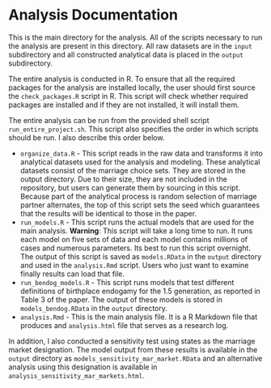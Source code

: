 # Analysis Documentation

This is the main directory for the analysis. All of the scripts necessary to run the analysis are present in this directory. All raw datasets are in the `input` subdirectory and all constructed analytical data is placed in the `output` subdirectory. 

The entire analysis is conducted in R. To ensure that all the required packages for the analysis are installed locally, the user should first source the `check_packages.R` script in R. This script will check whether required packages are installed and if they are not installed, it will install them.

The entire analysis can be run from the provided shell script `run_entire_project.sh`. This script also specifies the order in which scripts should be run. I also describe this order below.

- `organize_data.R` - This script reads in the raw data and transforms it into analytical datasets used for the analysis and modeling. These analytical datasets consist of the marriage choice sets. They are stored in the output directory. Due to their size, they are not included in the repository, but users can generate them by sourcing in this script. Because part of the analytical process is random selection of marriage partner alternates, the top of this script sets the seed which guarantees that the results will be identical to those in the paper. 
- `run_models.R` - This script runs the actual models that are used for the main analysis. **Warning**: This script will take a long time to run. It runs each model on five sets of data and each model contains millions of cases and numerous parameters. Its best to run this script overnight. The output of this script is saved as `models.RData` in the `output` directory and used in the `analysis.Rmd` script. Users who just want to examine finally results can load that file.
- `run_bendog_models.R` - This script runs models that test different definitions of birthplace endogamy for the 1.5 generation, as reported in Table 3 of the paper. The output of these models is stored in `models_bendog.RData` in the `output` directory.
- `analysis.Rmd` - This is the main analysis file. It is a R Markdown file that produces and `analysis.html` file that serves as a research log. 

In addition, I also conducted a sensitivity test using states as the marriage market designation. The model output from these results is available in the `output` directory as `models_sensitivity_mar_market.RData` and an alternative analysis using this designation is available in `analysis_sensitivity_mar_markets.html`.
